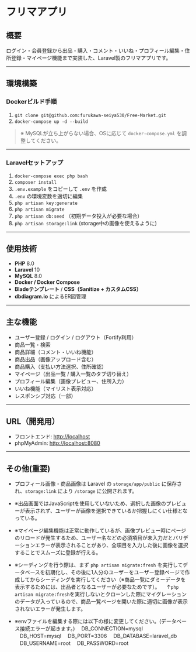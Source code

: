 # フリマアプリ

## 概要

ログイン・会員登録から出品・購入・コメント・いいね・プロフィール編集・住所登録・マイページ機能まで実装した、Laravel製のフリマアプリです。

---

## 環境構築

### Dockerビルド手順

1. `git clone git@github.com:furukawa-seiya530/Free-Market.git`
2. `docker-compose up -d --build`

> ※ MySQLが立ち上がらない場合、OSに応じて `docker-compose.yml` を調整してください。

---

### Laravelセットアップ

1. `docker-compose exec php bash`
2. `composer install`
3. `.env.example` をコピーして `.env` を作成
4. `.env` の環境変数を適切に編集
5. `php artisan key:generate`
6. `php artisan migrate`
7. `php artisan db:seed` （初期データ投入が必要な場合）
8. `php artisan storage:link` (storage中の画像を使えるように)


---

## 使用技術

- **PHP** 8.0  
- **Laravel** 10  
- **MySQL** 8.0  
- **Docker / Docker Compose**  
- **Bladeテンプレート** / **CSS（Sanitize + カスタムCSS）**  
- **dbdiagram.io** によるER図管理

---

## 主な機能

- ユーザー登録 / ログイン / ログアウト（Fortify利用）
- 商品一覧・検索
- 商品詳細（コメント・いいね機能）
- 商品出品（画像アップロード含む）
- 商品購入（支払い方法選択、住所確認）
- マイページ（出品一覧 / 購入一覧のタブ切り替え）
- プロフィール編集（画像プレビュー、住所入力）
- いいね機能（マイリスト表示対応）
- レスポンシブ対応（一部）

---

## URL（開発用）

- フロントエンド: [http://localhost](http://localhost)  
- phpMyAdmin: [http://localhost:8080](http://localhost:8080)

---

## その他(重要)

- プロフィール画像・商品画像は Laravel の `storage/app/public` に保存され、`storage:link` により `/storage` に公開されます。
  
- ※出品画面ではJavaScriptを使用していないため、選択した画像のプレビューが表示されず、ユーザーが画像を選択できているか把握しにくい仕様となっている。
  
- ※マイページ編集機能は正常に動作しているが、画像プレビュー時にページのリロードが発生するため、ユーザー名などの必須項目が未入力だとバリデーションエラーが表示されることがあり、全項目を入力した後に画像を選択することでスムーズに登録が行える。
  
- ※シーディングを行う際は、まず `php artisan migrate:fresh` を実行してデータベースを初期化し、その後に1人分のユーザーをユーザー登録ページで作成してからシーディングを実行してください（※商品一覧にダミーデータを表示するためには、出品者となるユーザーが必要なためです）。
  　↑`php artisan migrate:fresh`を実行しないとクローンした際にマイグレーションのデータが入っているので、商品一覧ページを開いた際に適切に画像が表示されないエラーが発生します。
  
- ※envファイルを編集する際には以下の様に変更してください。(データベース接続エラーが起きます。)
　DB_CONNECTION=mysql
　DB_HOST=mysql
　DB_PORT=3306
　DB_DATABASE=laravel_db
　DB_USERNAME=root
　DB_PASSWORD=root
